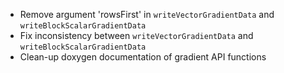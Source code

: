 - Remove argument 'rowsFirst' in `writeVectorGradientData` and `writeBlockScalarGradientData`
- Fix inconsistency between `writeVectorGradientData` and `writeBlockScalarGradientData`
- Clean-up doxygen documentation of gradient API functions
